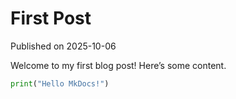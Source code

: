 # First Post

Published on 2025-10-06

Welcome to my first blog post! Here’s some content.

```python
print("Hello MkDocs!")

